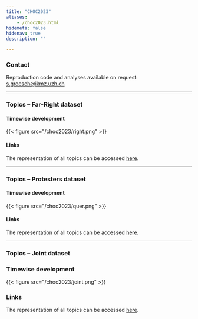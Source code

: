 ```yaml
---
title: "CHOC2023"
aliases:
    - /choc2023.html
hidemeta: false
hidenav: true
description: ""

---
```

### Contact

Reproduction code and analyses available on request: s.groesch@ikmz.uzh.ch

---

### Topics – Far-Right dataset

#### Timewise development
{{< figure src="/choc2023/right.png" >}}

#### Links
The representation of all topics can be accessed [here](/choc2023/right_representation.html). 


---

### Topics – Protesters dataset

#### Timewise development
{{< figure src="/choc2023/quer.png" >}}

#### Links
The representation of all topics can be accessed [here](/choc2023/quer_representation.html). 


---

### Topics – Joint dataset

### Timewise development
{{< figure src="/choc2023/joint.png" >}}

### Links
The representation of all topics can be accessed [here](/choc2023/joint_representation.html). 
